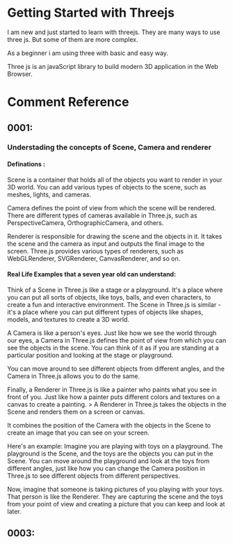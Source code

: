# Getting Started with Threejs 

I am new and just started to learn with threejs. They are many ways to use three js. But some of them are more complex.

As a beginner i am using three with basic and easy way. 

Three js is an javaScript library to build modern 3D application in the Web Browser.

# Comment Reference 

## 0001:

### **Understading the concepts of Scene, Camera and renderer**

#### Definations :

Scene is a container that holds all of the objects you want to render in your 3D world. You can add various types of objects to the scene, such as meshes, lights, and cameras.

Camera defines the point of view from which the scene will be rendered. There are different types of cameras available in Three.js, such as PerspectiveCamera, OrthographicCamera, and others.

Renderer is responsible for drawing the scene and the objects in it. It takes the scene and the camera as input and outputs the final image to the screen. Three.js provides various types of renderers, such as WebGLRenderer, SVGRenderer, CanvasRenderer, and so on.

#### Real Life Examples that a seven year old can understand:


Think of a Scene in Three.js like a stage or a playground. It's a place where you can put all sorts of objects, like toys, balls, and even characters, to create a fun and interactive environment. The Scene in Three.js is similar - it's a place where you can put different types of objects like shapes, models, and textures to create a 3D world.

A Camera is like a person's eyes. Just like how we see the world through our eyes, a Camera in Three.js defines the point of view from which you can see the objects in the scene. You can think of it as if you are standing at a particular position and looking at the stage or playground. 

You can move around to see different objects from different angles, and the Camera in Three.js allows you to do the same.

Finally, a Renderer in Three.js is like a painter who paints what you see in front of you. Just like how a painter puts different colors and textures on a canvas to create a painting. > 
A Renderer in Three.js takes the objects in the Scene and renders them on a screen or canvas.

It combines the position of the Camera with the objects in the Scene to create an image that you can see on your screen.

Here's an example: Imagine you are playing with toys on a playground. The playground is the Scene, and the toys are the objects you can put in the Scene. You can move around the playground and look at the toys from different angles, just like how you can change the Camera position in Three.js to see different objects from different perspectives.

Now, imagine that someone is taking pictures of you playing with your toys. That person is like the Renderer. They are capturing the scene and the toys from your point of view and creating a picture that you can keep and look at later.

## 0003:
